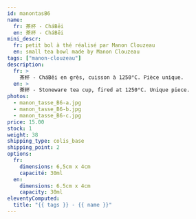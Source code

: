 ```yaml
---
id: manontasB6
name:
  fr: 茶杯 - CháBēi
  en: 茶杯 - CháBēi
mini_descr:
  fr: petit bol à thé réalisé par Manon Clouzeau
  en: small tea bowl made by Manon Clouzeau
tags: ["manon-clouzeau"]
description:
  fr: >
    茶杯 - CháBēi en grès, cuisson à 1250°C. Pièce unique.
  en: >
    茶杯 - Stoneware tea cup, fired at 1250°C. Unique piece.
photos:
  - manon_tasse_B6-a.jpg
  - manon_tasse_B6-b.jpg
  - manon_tasse_B6-c.jpg
price: 15.00
stock: 1
weight: 38
shipping_type: colis_base
shipping_point: 2
options:
  fr:
    dimensions: 6,5cm x 4cm
    capacité: 30ml
  en:
    dimensions: 6.5cm x 4cm
    capacity: 30ml
eleventyComputed:
  title: "{{ tags }} - {{ name }}"
---
```

